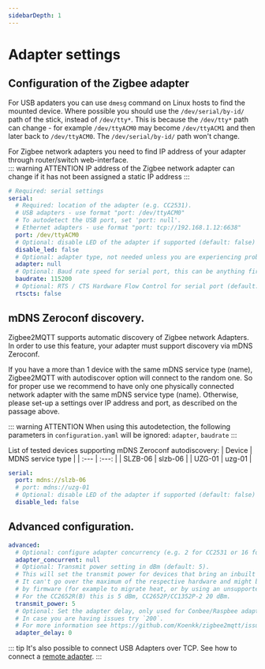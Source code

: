 ```yaml
---
sidebarDepth: 1
---
```


# Adapter settings

## Configuration of the Zigbee adapter
For USB apdaters you can use `dmesg` command on Linux hosts to find the mounted device. Where possible you should use the `/dev/serial/by-id/` path of the stick, instead of `/dev/tty*`. This is because the `/dev/tty*` path can change - for example `/dev/ttyACM0` may become `/dev/ttyACM1` and then later back to `/dev/ttyACM0`. The `/dev/serial/by-id/` path won't change.

For Zigbee network adapters you need to find IP address of your adapter through router/switch web-interface.\
::: warning ATTENTION
IP address of the Zigbee network adapter can change if it has not been assigned a static IP address
:::

```yaml
# Required: serial settings
serial:
  # Required: location of the adapter (e.g. CC2531).
  # USB adapters - use format "port: /dev/ttyACM0"
  # To autodetect the USB port, set 'port: null'.
  # Ethernet adapters - use format "port: tcp://192.168.1.12:6638"
  port: /dev/ttyACM0 
  # Optional: disable LED of the adapter if supported (default: false)
  disable_led: false
  # Optional: adapter type, not needed unless you are experiencing problems (default: shown below, options: zstack, deconz, ezsp)
  adapter: null
  # Optional: Baud rate speed for serial port, this can be anything firmware support but default is 115200 for Z-Stack and EZSP, 38400 for Deconz, however note that some EZSP firmware need 57600.
  baudrate: 115200
  # Optional: RTS / CTS Hardware Flow Control for serial port (default: false)
  rtscts: false
```

## mDNS Zeroconf discovery.
Zigbee2MQTT supports automatic discovery of Zigbee network Adapters. In order to use this feature, your adapter must support discovery via mDNS Zeroconf.

If you have a more than 1 device with the same mDNS service type (name), Zigbee2MQTT with autodiscover option will connect to the random one. So for proper use we recommend to have only one physically connected network adapter with the same mDNS service type (name). Otherwise, please set-up a settings over IP address and port, as described on the passage above.

::: warning ATTENTION
When using this autodetection, the following parameters in `configuration.yaml` will be ignored: `adapter`, `baudrate`
:::

List of tested devices supporting mDNS Zeroconf autodiscovery:
| Device  | MDNS service type |
| :---    | :---:             |
| SLZB-06 | slzb-06           |
| UZG-01  | uzg-01            |

```yaml
serial:
  port: mdns://slzb-06
  # port: mdns://uzg-01
  # Optional: disable LED of the adapter if supported (default: false)
  disable_led: false
```

<!-- TODO: some notes about rtscts? Is it useful, which adapter supports it? -->
## Advanced configuration.
```yaml
advanced:
  # Optional: configure adapter concurrency (e.g. 2 for CC2531 or 16 for CC26X2R1) (default: null, uses recommended value)
  adapter_concurrent: null
  # Optional: Transmit power setting in dBm (default: 5).
  # This will set the transmit power for devices that bring an inbuilt amplifier.
  # It can't go over the maximum of the respective hardware and might be limited
  # by firmware (for example to migrate heat, or by using an unsupported firmware).
  # For the CC2652R(B) this is 5 dBm, CC2652P/CC1352P-2 20 dBm.
  transmit_power: 5
  # Optional: Set the adapter delay, only used for Conbee/Raspbee adapters (default 0).
  # In case you are having issues try `200`.
  # For more information see https://github.com/Koenkk/zigbee2mqtt/issues/4884
  adapter_delay: 0
```

::: tip 
It's also possible to connect USB Adapters over TCP. See how to connect a [remote adapter](../../advanced/remote-adapter/connect_to_a_remote_adapter.md).
:::
